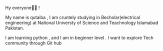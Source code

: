 Hy everyone🤗🤗 !

My name is qutaiba , I am cruntely studying in Becholar(electrical engineering) at 
National Universty of Science and Teachnology Islamabad Pakistan.

I am learning python , and I am in beginner level .
I want to explore Tech community through Git hub 
